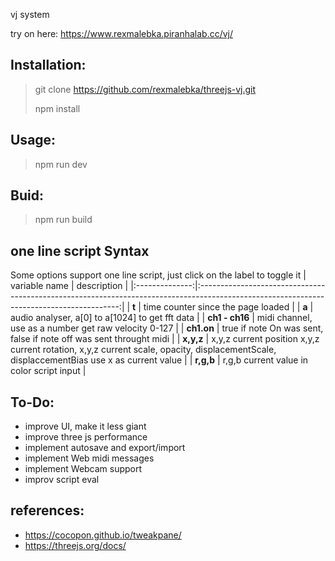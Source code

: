  vj system

try on here: https://www.rexmalebka.piranhalab.cc/vj/

Installation:
---
> git clone https://github.com/rexmalebka/threejs-vj.git
> 
> npm install

Usage:
---

> npm run dev

Buid:
---
> npm run build

one line script Syntax
---

Some options support one line script, just click on the label to toggle it
|  variable name |                                                                description                                                               |
|:--------------:|:----------------------------------------------------------------------------------------------------------------------------------------:|
|      **t**     | time counter since the page loaded                                                                                                       |
|      **a**     | audio analyser, a[0] to a[1024] to get fft data                                                                                          |
| **ch1 - ch16** | midi channel, use as a number get raw velocity 0-127                                                                                     |
|   **ch1.on**   | true if note On was sent, false if note off was sent throught midi                                                                       |
|    **x,y,z**   | x,y,z current position x,y,z current rotation, x,y,z current scale, opacity, displacementScale, displaccementBias use x as current value |
|    **r,g,b**   | r,g,b current value in color script input                                                                                                |


To-Do:
---
- improve UI, make it less giant
- improve three js performance
- implement autosave and export/import
- implement Web midi messages
- implement Webcam support
- improv script eval


references:
---
- https://cocopon.github.io/tweakpane/
- https://threejs.org/docs/

